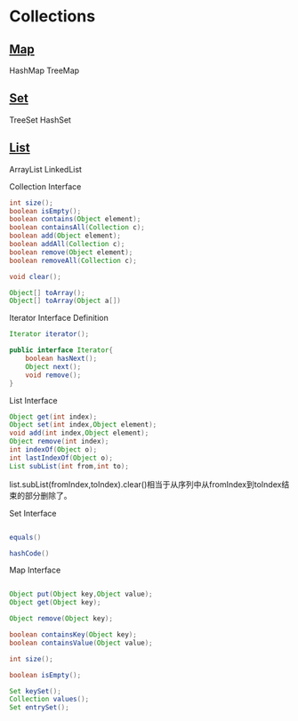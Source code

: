# Collections

## [Map](Map)

HashMap TreeMap

## [Set](Set)

TreeSet HashSet

## [List](List)

ArrayList LinkedList

Collection Interface

```java
int size();
boolean isEmpty();
boolean contains(Object element);
boolean containsAll(Collection c);
boolean add(Object element);
boolean addAll(Collection c);
boolean remove(Object element);
boolean removeAll(Collection c);

void clear();

Object[] toArray();
Object[] toArray(Object a[])
```
Iterator Interface Definition

```java
Iterator iterator();

public interface Iterator{
	boolean hasNext();
	Object next();
	void remove();
}
```


List Interface

```java
Object get(int index);
Object set(int index,Object element);
void add(int index,Object element);
Object remove(int index);
int indexOf(Object o);
int lastIndexOf(Object o);
List subList(int from,int to);
```

list.subList(fromIndex,toIndex).clear()相当于从序列中从fromIndex到toIndex结束的部分删除了。

Set Interface

```java

equals()

hashCode()

```


Map Interface

```java

Object put(Object key,Object value);
Object get(Object key);

Object remove(Object key);

boolean containsKey(Object key);
boolean containsValue(Object value);

int size();

boolean isEmpty();

Set keySet();
Collection values();
Set entrySet();

```